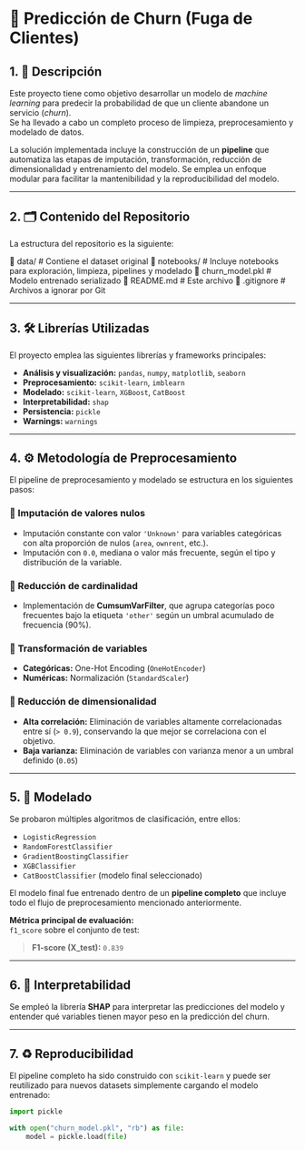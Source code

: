 # 🧠 Predicción de Churn (Fuga de Clientes)

## 1. 📌 Descripción

Este proyecto tiene como objetivo desarrollar un modelo de *machine learning* para predecir la probabilidad de que un cliente abandone un servicio (*churn*).  
Se ha llevado a cabo un completo proceso de limpieza, preprocesamiento y modelado de datos.

La solución implementada incluye la construcción de un **pipeline** que automatiza las etapas de imputación, transformación, reducción de dimensionalidad y entrenamiento del modelo. Se emplea un enfoque modular para facilitar la mantenibilidad y la reproducibilidad del modelo.

---

## 2. 🗂️ Contenido del Repositorio

La estructura del repositorio es la siguiente:

📁 data/ # Contiene el dataset original
📁 notebooks/ # Incluye notebooks para exploración, limpieza, pipelines y modelado
📄 churn_model.pkl # Modelo entrenado serializado
📄 README.md # Este archivo
📄 .gitignore # Archivos a ignorar por Git


---

## 3. 🛠️ Librerías Utilizadas

El proyecto emplea las siguientes librerías y frameworks principales:

- **Análisis y visualización:** `pandas`, `numpy`, `matplotlib`, `seaborn`  
- **Preprocesamiento:** `scikit-learn`, `imblearn`  
- **Modelado:** `scikit-learn`, `XGBoost`, `CatBoost`  
- **Interpretabilidad:** `shap`  
- **Persistencia:** `pickle`  
- **Warnings:** `warnings`  

---

## 4. ⚙️ Metodología de Preprocesamiento

El pipeline de preprocesamiento y modelado se estructura en los siguientes pasos:

### 🔹 Imputación de valores nulos
- Imputación constante con valor `'Unknown'` para variables categóricas con alta proporción de nulos (`area`, `ownrent`, etc.).
- Imputación con `0.0`, mediana o valor más frecuente, según el tipo y distribución de la variable.

### 🔹 Reducción de cardinalidad
- Implementación de **CumsumVarFilter**, que agrupa categorías poco frecuentes bajo la etiqueta `'other'` según un umbral acumulado de frecuencia (90%).

### 🔹 Transformación de variables
- **Categóricas:** One-Hot Encoding (`OneHotEncoder`)  
- **Numéricas:** Normalización (`StandardScaler`)

### 🔹 Reducción de dimensionalidad
- **Alta correlación:** Eliminación de variables altamente correlacionadas entre sí (`> 0.9`), conservando la que mejor se correlaciona con el objetivo.
- **Baja varianza:** Eliminación de variables con varianza menor a un umbral definido (`0.05`)

---

## 5. 🤖 Modelado

Se probaron múltiples algoritmos de clasificación, entre ellos:

- `LogisticRegression`
- `RandomForestClassifier`
- `GradientBoostingClassifier`
- `XGBClassifier`
- `CatBoostClassifier` (modelo final seleccionado)

El modelo final fue entrenado dentro de un **pipeline completo** que incluye todo el flujo de preprocesamiento mencionado anteriormente.

**Métrica principal de evaluación:**  
`f1_score` sobre el conjunto de test:

> **F1-score (X_test):** `0.839`

---

## 6. 🧮 Interpretabilidad

Se empleó la librería **SHAP** para interpretar las predicciones del modelo y entender qué variables tienen mayor peso en la predicción del churn.

---

## 7. ♻️ Reproducibilidad

El pipeline completo ha sido construido con `scikit-learn` y puede ser reutilizado para nuevos datasets simplemente cargando el modelo entrenado:

```python
import pickle

with open("churn_model.pkl", "rb") as file:
    model = pickle.load(file)

